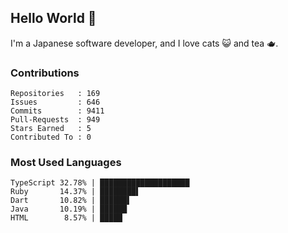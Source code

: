 ## Hello World 👋

I'm a Japanese software developer, and I love cats 😺 and tea 🫖.

### Contributions

    Repositories   : 169
    Issues         : 646
    Commits        : 9411
    Pull-Requests  : 949
    Stars Earned   : 5
    Contributed To : 0

### Most Used Languages

    TypeScript 32.78% | ████████████████████
    Ruby       14.37% | ████████▌
    Dart       10.82% | ██████▌
    Java       10.19% | ██████
    HTML        8.57% | █████
